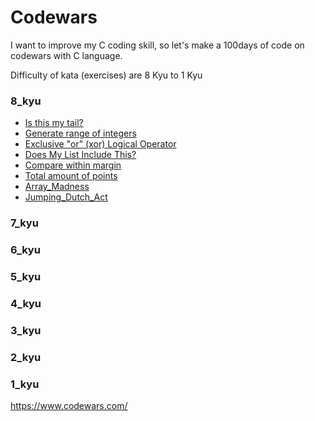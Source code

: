 # Codewars

I want to improve my C coding skill, so let's make a 100days of code on codewars with C language.

Difficulty of kata (exercises) are 8 Kyu to 1 Kyu

### 8_kyu
* [Is this my tail?](8_kyu/01_Is_This_My_Tail)
* [Generate range of integers](8_kyu/02_Generate_Range_of_Integers)
* [Exclusive "or" (xor) Logical Operator](8_kyu/03_The_xor_Logical_Operator)
* [Does My List Include This?](8_kyu/04_Does_My_List_Include_This%3F)
* [Compare within margin](8_kyu/05_Compare_Within_Margin)
* [Total amount of points](8_kyu/06_Total_Amount_of_Points)
* [Array_Madness](8_kyu/07_Array_Madness)
* [Jumping_Dutch_Act](8_kyu/08_Jumping_Dutch_Act)

### 7_kyu

### 6_kyu

### 5_kyu

### 4_kyu

### 3_kyu

### 2_kyu

### 1_kyu

https://www.codewars.com/